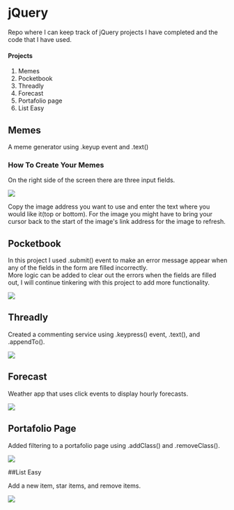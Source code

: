 # jQuery
Repo where I can keep track of jQuery projects I have completed and the code that I have used.

#### Projects
1. Memes
2. Pocketbook
3. Threadly
4. Forecast
5. Portafolio page
6. List Easy

## Memes

A meme generator using .keyup event and .text()  </br>

### How To Create Your Memes

On the right side of the screen there are three input fields. </br>

<img src="http://i.imgur.com/YqTzjgK.png"/>  </br>

Copy the image address you want to use and enter the text where you would like it(top or bottom).  For the image you might have to bring your cursor back to the start of the image's link address for the image to refresh.

## Pocketbook

In this project I used .submit() event to make an error message appear when any of the fields in the form are filled incorrectly. </br>
More logic can be added to clear out the errors when the fields are filled out, I will continue tinkering with this project to add more functionality.

<img src="http://i.imgur.com/yGaxsuR.gif"/>

</br>

## Threadly

Created a commenting service using .keypress() event, .text(), and .appendTo().

<img src="http://i.imgur.com/PfNCVas.png"/>  </br>

## Forecast

Weather app that uses click events to display hourly forecasts.

<img src="http://i.imgur.com/myvUEKs.gif"/>

## Portafolio Page

Added filtering to a portafolio page using .addClass() and .removeClass().

<img src="http://i.imgur.com/ywfZ8yi.png"/>

##List Easy

Add a new item, star items, and remove items.

<img src="http://i.imgur.com/YRDbAxC.png"/>
